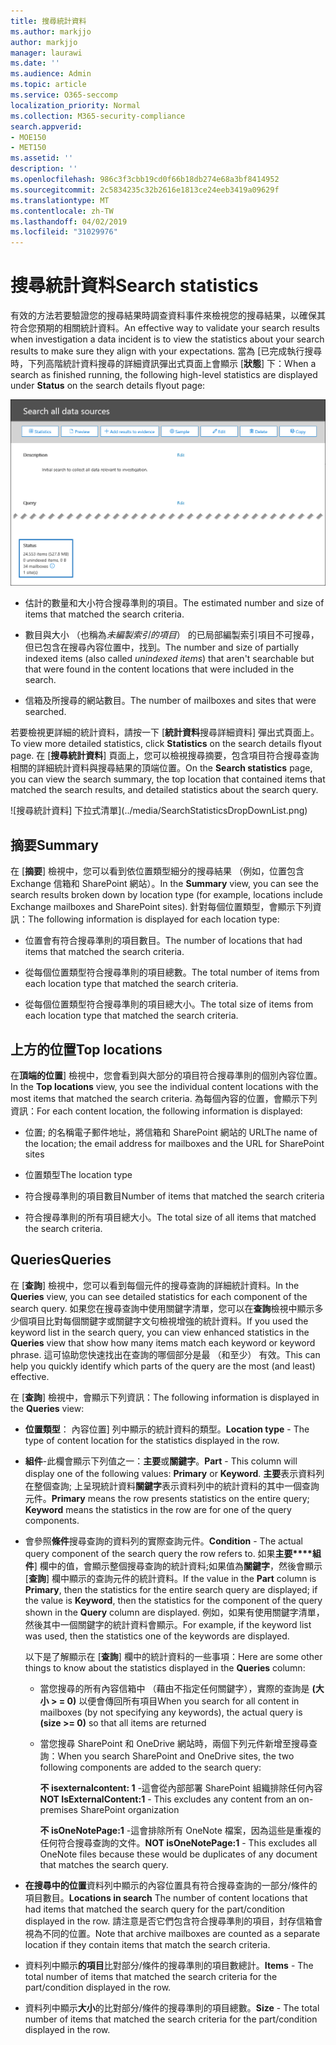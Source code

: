 ```yaml
---
title: 搜尋統計資料
ms.author: markjjo
author: markjjo
manager: laurawi
ms.date: ''
ms.audience: Admin
ms.topic: article
ms.service: O365-seccomp
localization_priority: Normal
ms.collection: M365-security-compliance
search.appverid:
- MOE150
- MET150
ms.assetid: ''
description: ''
ms.openlocfilehash: 986c3f3cbb19cd0f66b18db274e68a3bf8414952
ms.sourcegitcommit: 2c5834235c32b2616e1813ce24eeb3419a09629f
ms.translationtype: MT
ms.contentlocale: zh-TW
ms.lasthandoff: 04/02/2019
ms.locfileid: "31029976"
---
```

# <a name="search-statistics"></a><span data-ttu-id="9eb8e-102">搜尋統計資料</span><span class="sxs-lookup"><span data-stu-id="9eb8e-102">Search statistics</span></span>

<span data-ttu-id="9eb8e-103">有效的方法若要驗證您的搜尋結果時調查資料事件來檢視您的搜尋結果，以確保其符合您預期的相關統計資料。</span><span class="sxs-lookup"><span data-stu-id="9eb8e-103">An effective way to validate your search results when investigation a data incident is to view the statistics about your search results to make sure they align with your expectations.</span></span> <span data-ttu-id="9eb8e-104">當為 [已完成執行搜尋時，下列高階統計資料搜尋的詳細資訊彈出式頁面上會顯示 [**狀態**] 下：</span><span class="sxs-lookup"><span data-stu-id="9eb8e-104">When a search as finished running, the following high-level statistics are displayed under **Status** on the search details flyout page:</span></span>

![搜尋的詳細資訊彈出式頁面上的搜尋 statisics](../media/SearchDetailsFlyout.png)

- <span data-ttu-id="9eb8e-106">估計的數量和大小符合搜尋準則的項目。</span><span class="sxs-lookup"><span data-stu-id="9eb8e-106">The estimated number and size of items that matched the search criteria.</span></span>

- <span data-ttu-id="9eb8e-107">數目與大小 （也稱為*未編製索引的項目*） 的已局部編製索引項目不可搜尋，但已包含在搜尋內容位置中，找到。</span><span class="sxs-lookup"><span data-stu-id="9eb8e-107">The number and size of partially indexed items (also called *unindexed items*) that aren't searchable but that were found in the content locations that were included in the search.</span></span>

- <span data-ttu-id="9eb8e-108">信箱及所搜尋的網站數目。</span><span class="sxs-lookup"><span data-stu-id="9eb8e-108">The number of mailboxes and sites that were searched.</span></span>

<span data-ttu-id="9eb8e-109">若要檢視更詳細的統計資料，請按一下 [**統計資料**搜尋詳細資料] 彈出式頁面上。</span><span class="sxs-lookup"><span data-stu-id="9eb8e-109">To view more detailed statistics, click **Statistics** on the search details flyout page.</span></span> <span data-ttu-id="9eb8e-110">在 [**搜尋統計資料**] 頁面上，您可以檢視搜尋摘要，包含項目符合搜尋查詢相關的詳細統計資料與搜尋結果的頂端位置。</span><span class="sxs-lookup"><span data-stu-id="9eb8e-110">On the **Search statistics** page, you can view the search summary, the top location that contained items that matched the search results, and detailed statistics about the search query.</span></span>

![搜尋統計資料] 下拉式清單](../media/SearchStatisticsDropDownList.png)

## <a name="summary"></a><span data-ttu-id="9eb8e-112">摘要</span><span class="sxs-lookup"><span data-stu-id="9eb8e-112">Summary</span></span>

<span data-ttu-id="9eb8e-113">在 [**摘要**] 檢視中，您可以看到依位置類型細分的搜尋結果 （例如，位置包含 Exchange 信箱和 SharePoint 網站）。</span><span class="sxs-lookup"><span data-stu-id="9eb8e-113">In the **Summary** view, you can see the search results broken down by location type (for example, locations include Exchange mailboxes and SharePoint sites).</span></span> <span data-ttu-id="9eb8e-114">針對每個位置類型，會顯示下列資訊：</span><span class="sxs-lookup"><span data-stu-id="9eb8e-114">The following information is displayed for each location type:</span></span>

- <span data-ttu-id="9eb8e-115">位置會有符合搜尋準則的項目數目。</span><span class="sxs-lookup"><span data-stu-id="9eb8e-115">The number of locations that had items that matched the search criteria.</span></span>

- <span data-ttu-id="9eb8e-116">從每個位置類型符合搜尋準則的項目總數。</span><span class="sxs-lookup"><span data-stu-id="9eb8e-116">The total number of items from each location type that matched the search criteria.</span></span>

- <span data-ttu-id="9eb8e-117">從每個位置類型符合搜尋準則的項目總大小。</span><span class="sxs-lookup"><span data-stu-id="9eb8e-117">The total size of items from each location type that matched the search criteria.</span></span>

## <a name="top-locations"></a><span data-ttu-id="9eb8e-118">上方的位置</span><span class="sxs-lookup"><span data-stu-id="9eb8e-118">Top locations</span></span>

<span data-ttu-id="9eb8e-119">在**頂端的位置**] 檢視中，您會看到與大部分的項目符合搜尋準則的個別內容位置。</span><span class="sxs-lookup"><span data-stu-id="9eb8e-119">In the **Top locations** view, you see the individual content locations with the most items that matched the search criteria.</span></span> <span data-ttu-id="9eb8e-120">為每個內容的位置，會顯示下列資訊：</span><span class="sxs-lookup"><span data-stu-id="9eb8e-120">For each content location, the following information is displayed:</span></span>

- <span data-ttu-id="9eb8e-121">位置; 的名稱電子郵件地址，將信箱和 SharePoint 網站的 URL</span><span class="sxs-lookup"><span data-stu-id="9eb8e-121">The name of the location; the email address for mailboxes and the URL for SharePoint sites</span></span>

- <span data-ttu-id="9eb8e-122">位置類型</span><span class="sxs-lookup"><span data-stu-id="9eb8e-122">The location type</span></span>

- <span data-ttu-id="9eb8e-123">符合搜尋準則的項目數目</span><span class="sxs-lookup"><span data-stu-id="9eb8e-123">Number of items that matched the search criteria</span></span>

- <span data-ttu-id="9eb8e-124">符合搜尋準則的所有項目總大小。</span><span class="sxs-lookup"><span data-stu-id="9eb8e-124">The total size of all items that matched the search criteria.</span></span>

## <a name="queries"></a><span data-ttu-id="9eb8e-125">Queries</span><span class="sxs-lookup"><span data-stu-id="9eb8e-125">Queries</span></span>

<span data-ttu-id="9eb8e-126">在 [**查詢**] 檢視中，您可以看到每個元件的搜尋查詢的詳細統計資料。</span><span class="sxs-lookup"><span data-stu-id="9eb8e-126">In the **Queries** view, you can see detailed statistics for each component of the search query.</span></span> <span data-ttu-id="9eb8e-127">如果您在搜尋查詢中使用關鍵字清單，您可以在**查詢**檢視中顯示多少個項目比對每個關鍵字或關鍵字文句檢視增強的統計資料。</span><span class="sxs-lookup"><span data-stu-id="9eb8e-127">If you used the keyword list in the search query, you can view enhanced statistics in the **Queries** view  that show how many items match each keyword or keyword phrase.</span></span> <span data-ttu-id="9eb8e-128">這可協助您快速找出在查詢的哪個部分是最 （和至少） 有效。</span><span class="sxs-lookup"><span data-stu-id="9eb8e-128">This can help you quickly identify which parts of the query are the most (and least) effective.</span></span> 

<span data-ttu-id="9eb8e-129">在 [**查詢**] 檢視中，會顯示下列資訊：</span><span class="sxs-lookup"><span data-stu-id="9eb8e-129">The following information is displayed in the **Queries** view:</span></span>

 - <span data-ttu-id="9eb8e-130">**位置類型**： 內容位置] 列中顯示的統計資料的類型。</span><span class="sxs-lookup"><span data-stu-id="9eb8e-130">**Location type** - The type of content location for the statistics displayed in the row.</span></span>

- <span data-ttu-id="9eb8e-131">**組件**-此欄會顯示下列值之一：**主要**或**關鍵字**。</span><span class="sxs-lookup"><span data-stu-id="9eb8e-131">**Part** - This column will display one of the following values: **Primary** or **Keyword**.</span></span> <span data-ttu-id="9eb8e-132">**主要**表示資料列在整個查詢; 上呈現統計資料**關鍵字**表示資料列中的統計資料的其中一個查詢元件。</span><span class="sxs-lookup"><span data-stu-id="9eb8e-132">**Primary** means the row presents statistics on the entire query; **Keyword** means the statistics in the row are for one of the query components.</span></span>

- <span data-ttu-id="9eb8e-133">會參照**條件**搜尋查詢的資料列的實際查詢元件。</span><span class="sxs-lookup"><span data-stu-id="9eb8e-133">**Condition** - The actual query component of the search query the row refers to.</span></span> <span data-ttu-id="9eb8e-134">如果**主要\*\*\*\*組件**] 欄中的值，會顯示整個搜尋查詢的統計資料;如果值為**關鍵字**，然後會顯示 [**查詢**] 欄中顯示的查詢元件的統計資料。</span><span class="sxs-lookup"><span data-stu-id="9eb8e-134">If the value in the **Part** column is **Primary**, then the statistics for the entire search query are displayed; if the value is **Keyword**, then the statistics for the component of the query shown in the **Query** column are displayed.</span></span> <span data-ttu-id="9eb8e-135">例如，如果有使用關鍵字清單，然後其中一個關鍵字的統計資料會顯示。</span><span class="sxs-lookup"><span data-stu-id="9eb8e-135">For example, if the keyword list was used, then the statistics one of the keywords are displayed.</span></span>

  <span data-ttu-id="9eb8e-136">以下是了解顯示在 [**查詢**] 欄中的統計資料的一些事項：</span><span class="sxs-lookup"><span data-stu-id="9eb8e-136">Here are some other things to know about the statistics displayed in the **Queries** column:</span></span>
  
  - <span data-ttu-id="9eb8e-137">當您搜尋的所有內容信箱中 （藉由不指定任何關鍵字），實際的查詢是 **(大小 > = 0)** 以便會傳回所有項目</span><span class="sxs-lookup"><span data-stu-id="9eb8e-137">When you search for all content in mailboxes (by not specifying any keywords), the actual query is **(size >= 0)** so that all items are returned</span></span>
  
  - <span data-ttu-id="9eb8e-138">當您搜尋 SharePoint 和 OneDrive 網站時，兩個下列元件新增至搜尋查詢：</span><span class="sxs-lookup"><span data-stu-id="9eb8e-138">When you search SharePoint and OneDrive sites, the two following components are added to the search query:</span></span>
    
    <span data-ttu-id="9eb8e-139">**不 isexternalcontent: 1** -這會從內部部署 SharePoint 組織排除任何內容</span><span class="sxs-lookup"><span data-stu-id="9eb8e-139">**NOT IsExternalContent:1** - This excludes any content from an on-premises SharePoint organization</span></span>
    
    <span data-ttu-id="9eb8e-140">**不 isOneNotePage:1** -這會排除所有 OneNote 檔案，因為這些是重複的任何符合搜尋查詢的文件。</span><span class="sxs-lookup"><span data-stu-id="9eb8e-140">**NOT isOneNotePage:1** - This excludes all OneNote files because these would be duplicates of any document that matches the search query.</span></span>

- <span data-ttu-id="9eb8e-141">**在搜尋中的位置**資料列中顯示的內容位置具有符合搜尋查詢的一部分/條件的項目數目。</span><span class="sxs-lookup"><span data-stu-id="9eb8e-141">**Locations in search** The number of content locations that had items that matched the search query for the part/condition displayed in the row.</span></span> <span data-ttu-id="9eb8e-142">請注意是否它們包含符合搜尋準則的項目，封存信箱會視為不同的位置。</span><span class="sxs-lookup"><span data-stu-id="9eb8e-142">Note that archive mailboxes are counted as a separate location if they contain items that match the search criteria.</span></span>

- <span data-ttu-id="9eb8e-143">資料列中顯示**的項目**比對部分/條件的搜尋準則的項目數總計。</span><span class="sxs-lookup"><span data-stu-id="9eb8e-143">**Items** - The total number of items that matched the search criteria for the part/condition displayed in the row.</span></span>

- <span data-ttu-id="9eb8e-144">資料列中顯示**大小**的比對部分/條件的搜尋準則的項目總數。</span><span class="sxs-lookup"><span data-stu-id="9eb8e-144">**Size** - The total number of items that matched the search criteria for the part/condition displayed in the row.</span></span>
